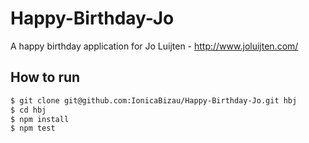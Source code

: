 Happy-Birthday-Jo
=================

A happy birthday application for Jo Luijten - http://www.joluijten.com/

## How to run

```sh
$ git clone git@github.com:IonicaBizau/Happy-Birthday-Jo.git hbj
$ cd hbj
$ npm install
$ npm test
```
